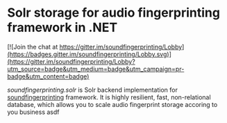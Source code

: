 # Solr storage for audio fingerprinting framework in .NET

[![Join the chat at https://gitter.im/soundfingerprinting/Lobby](https://badges.gitter.im/soundfingerprinting/Lobby.svg)](https://gitter.im/soundfingerprinting/Lobby?utm_source=badge&utm_medium=badge&utm_campaign=pr-badge&utm_content=badge)

_soundfingerprinting.solr_ is Solr backend implementation for [soundfingerprinting](https://github.com/AddictedCS/soundfingerprinting) framework. It is highly resilient, fast, non-relational database, which allows you to scale audio fingerprint storage accoring to you business asdf

